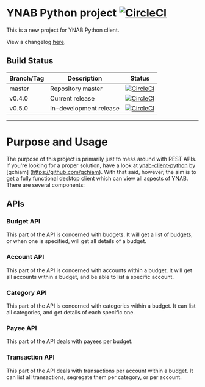 # YNAB Python project [![CircleCI](https://circleci.com/gh/GNewbury1/ynab-client/tree/master.svg?style=svg)](https://circleci.com/gh/GNewbury1/ynab-client/tree/master)


This is a new project for YNAB Python client.

View a changelog [here](CHANGELOG.md).

## Build Status

| Branch/Tag | Description | Status |
|------------|-------------|--------|
| master | Repository master | [![CircleCI](https://circleci.com/gh/GNewbury1/ynab-client/tree/master.svg?style=svg)](https://circleci.com/gh/GNewbury1/ynab-client/tree/master) |
| v0.4.0 | Current release | [![CircleCI](https://circleci.com/gh/GNewbury1/ynab-client/tree/release%2Fv0.4.0.svg?style=svg)](https://circleci.com/gh/GNewbury1/ynab-client/tree/release%2Fv0.4.0) |
| v0.5.0 | In-development release | [![CircleCI](https://circleci.com/gh/GNewbury1/ynab-client/tree/release%2Fv0.4.0.svg?style=svg)](https://circleci.com/gh/GNewbury1/ynab-client/tree/release%2Fv0.4.0) |
---

# Purpose and Usage

The purpose of this project is primarily just to mess around with REST APIs. If you're looking for a proper solution, have a look at [ynab-client-python](https://github.com/gchiam/ynab-client-python) by [gchiam] (https://github.com/gchiam). With that said, however, the aim is to get a fully functional desktop client which can view all aspects of YNAB. There are several components:

## APIs

### Budget API

This part of the API is concerned with budgets. It will get a list of budgets, or when one is specified, will get all details of a budget.

### Account API

This part of the API is concerned with accounts within a budget. It will get all accounts within a budget, and be able to list a specific account.

### Category API

This part of the API is concerned with categories within a budget. It can list all categories, and get details of each specific one.

### Payee API

This part of the API deals with payees per budget.

### Transaction API

This part of the API deals with transactions per account within a budget. It can list all transactions, segregate them per category, or per account.
